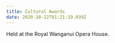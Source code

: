 ```yaml
---
title: Cultural Awards
date: 2020-10-22T01:21:19.039Z
---
```

Held at the Royal Wanganui Opera House.
